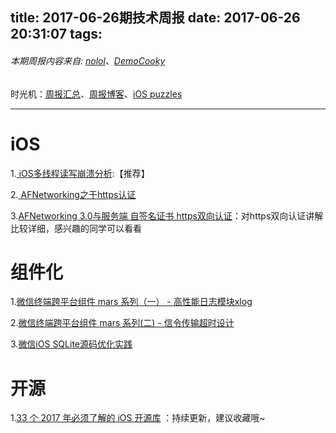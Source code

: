 title: 2017-06-26期技术周报
date: 2017-06-26 20:31:07
tags:
---

###### 本期周报内容来自: [nolol](https://github.com/nolol)、[DemoCooky](https://github.com/DemoCooky)
时光机：[周报汇总](https://github.com/BaiduHiDeviOS/iOS-Tech-Weekly)、[周报博客](http://baiduhidevios.github.io/)、[iOS puzzles](https://github.com/BaiduHiDeviOS/iOS-puzzles)

---

# iOS

1.[ iOS多线程读写崩溃分析](http://www.qingpingshan.com/rjbc/ios/262889.html):【推荐】

2.[ AFNetworking之于https认证](http://www.jianshu.com/p/a84237b07611)

3.[AFNetworking 3.0与服务端 自签名证书 https双向认证](http://www.jianshu.com/p/9e573607be13)：对https双向认证讲解比较详细，感兴趣的同学可以看看

# 组件化


1.[微信终端跨平台组件 mars 系列（一） - 高性能日志模块xlog](http://mp.weixin.qq.com/s/cnhuEodJGIbdodh0IxNeXQ)

2.[微信终端跨平台组件 mars 系列(二) - 信令传输超时设计]( http://mp.weixin.qq.com/s/PnICVDyVuMSyvpvTrdEpSQ) 

3.[微信iOS SQLite源码优化实践](http://mp.weixin.qq.com/s/8FjDqPtXWWqOInsiV79Chg)



# 开源

1.[33 个 2017 年必须了解的 iOS 开源库]( http://www.jianshu.com/p/d75a9a8d13b5) ：持续更新，建议收藏哦~